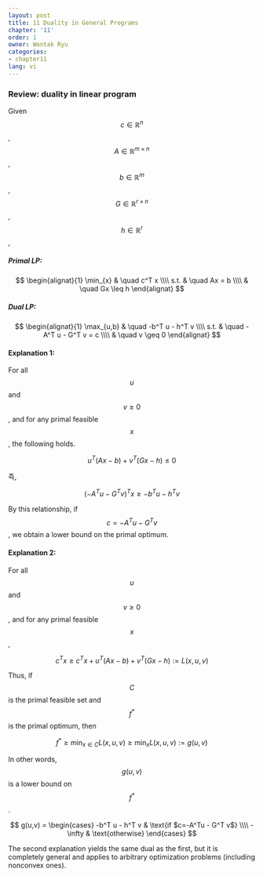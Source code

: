 ```yaml
---
layout: post
title: 11 Duality in General Programs
chapter: '11'
order: 1
owner: Wontak Ryu
categories:
- chapter11
lang: vi
---
```


### Review: duality in linear program

Given $$c \in \mathbb{R}^n$$, $$A \in \mathbb{R}^{m \times n}$$, $$b \in \mathbb{R}^m$$, $$G \in \mathbb{R}^{r \times n}$$, $$h \in \mathbb{R}^r$$, 

##### Primal LP: 
>
$$
\begin{alignat}{1}
\min_{x} & \quad c^T x   \\\\ 
  s.t.   & \quad Ax = b  \\\\
         & \quad Gx \leq h 
\end{alignat}
$$


##### Dual LP: 
>
$$
\begin{alignat}{1}
\max_{u,b} & \quad -b^T u - h^T v   \\\\
         s.t. & \quad - A^T u - G^T v = c  \\\\
             & \quad v \geq 0 
\end{alignat}
$$

#### Explanation 1: 

For all $$u$$ and $$v \geq 0$$, and for any primal feasible $$x$$, the following holds. 
>
$$
\begin{equation}
u^T (Ax-b) + v^T(Gx-h) \leq 0
\end{equation}
$$

즉,

>
$$
\begin{equation}
(-A^Tu - G^Tv)^T x \geq -b^Tu - h^T v
\end{equation}
$$

By this relationship, if $$c=-A^Tu - G^Tv$$, we obtain a lower bound on the primal optimum. 


#### Explanation 2: 

For all $$u$$ and $$v \geq 0$$, and for any primal feasible $$x$$,

>
$$
\begin{equation}
c^T x \geq c^T x + u^T (Ax-b) + v^T (Gx -h) := L(x,u,v)
\end{equation}
$$

Thus, if $$C$$ is the primal feasible set and $$f^*$$ is the primal optimum, then 

>
$$
\begin{equation}
f^* \geq \min_{x \in C} L(x,u,v) \geq \min_x L(x,u,v) := g(u,v)
\end{equation}
$$

In other words, $$g(u,v)$$ is a lower bound on $$f^*$$. 

>
$$
g(u,v) =
\begin{cases}
-b^T u - h^T v & \text{if $c=-A^Tu - G^T v$} \\\\
-\infty            & \text{otherwise} 
\end{cases}
$$

The second explanation yields the same dual as the first, but it is completely general and applies to arbitrary optimization problems (including nonconvex ones).
